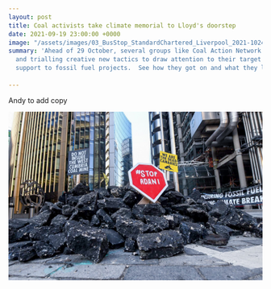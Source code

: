 ```yaml
---
layout: post
title: Coal activists take climate memorial to Lloyd's doorstep
date: 2021-09-19 23:00:00 +0000
image: "/assets/images/03_BusStop_StandardChartered_Liverpool_2021-1024x768.jpeg"
summary: 'Ahead of 29 October, several groups like Coal Action Network have been designing
  and trialling creative new tactics to draw attention to their target''s insurance
  support to fossil fuel projects.  See how they got on and what they learnt. '

---
```

Andy to add copy

![](/assets/images/23-04-21-lloyds-london-coal-protest-gareth-morris-08.jpg)
